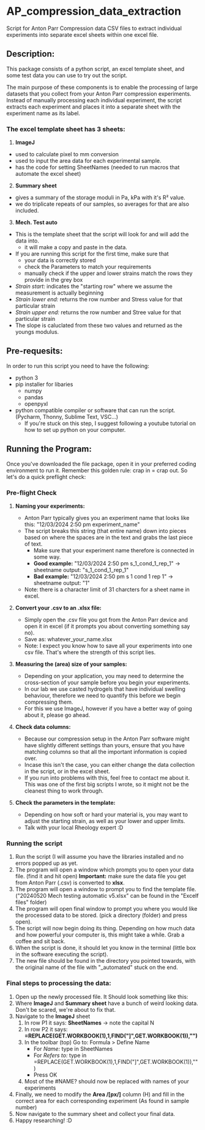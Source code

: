 # AP_compression_data_extraction
Script for Anton Parr Compression data CSV files to extract individual experiments into separate excel sheets within one excel file.

## Description:
This package consists of a python script, an excel template sheet, and some test data you can use to try out the script.

The main purpose of these components is to enable the processing of large datasets that you collect from your Anton Parr compression experiments.
Instead of manually processing each individual experiment, the script extracts each experiment and places it into a separate sheet with the experiment name as its label.

### The excel template sheet has 3 sheets:
1. **ImageJ**
  - used to calculate pixel to mm conversion
  - used to input the area data for each experimental sample.
  - has the code for setting SheetNames (needed to run macros that automate the excel sheet)
2. **Summary sheet**
  - gives a summary of the storage moduli in Pa, kPa with it's R² value.
  - we do triplicate repeats of our samples, so averages for that are also included.
3. **Mech. Test auto**
  - This is the template sheet that the script will look for and will add the data into.
    - it will make a copy and paste in the data.
  - If you are running this script for the first time, make sure that
    - your data is correctly stored
    - check the Parameters to match your requirements
    - manually check if the upper and lower strains match the rows they provide in the grey box
  - _Strain start:_ indicates the "starting row" where we assume the measurement is actually beginning
  - _Strain lower end:_ returns the row number and Stress value for that particular strain
  - _Strain upper end:_ returns the row number and Stree value for that particular strain
  - The slope is caluclated from these two values and returned as the youngs modulus.

## Pre-requesits:
In order to run this script you need to have the following:
- python 3
- pip installer for libaries
    - numpy
    - pandas
    - openpyxl
- python compatible compiler or software that can run the script. (Pycharm, Thonny, Sublime Text, VSC...)
    - If you're stuck on this step, I suggest following a youtube tutorial on how to set up python on your computer.


## Running the Program:
Once you've downloaded the file package, open it in your preferred coding environment to run it.
Remember this golden rule: crap in = crap out. 
So let's do a quick preflight check:
### Pre-flight Check
1. **Naming your experiments:**
   - Anton Parr typically gives you an experiment name that looks like this: "12/03/2024 2:50 pm experiment_name"
   - The script breaks this string (that entire name) down into pieces based on where the spaces are in the text and grabs the last piece of text.
     - Make sure that your experiment name therefore is connected in some way.
     - **Good example:** "12/03/2024 2:50 pm s_1_cond_1_rep_1" → sheetname output: "s_1_cond_1_rep_1"
     - **Bad example:** "12/03/2024 2:50 pm s 1 cond 1 rep 1" → sheetname output: "1"
   - Note: there is a character limit of 31 charcters for a sheet name in excel.
    
2. **Convert your .csv to an .xlsx file:**
   - Simply open the .csv file you got from the Anton Parr device and open it in excel (if it prompts you about converting something say no).
   - Save as: whatever_your_name.xlsx
   - Note: I expect you know how to save all your experiments into one csv file. That's where the strength of this script lies.
   
3. **Measuring the (area) size of your samples:**
   - Depending on your application, you may need to determine the cross-section of your sample before you begin your experiments.
   - In our lab we use casted hydrogels that have individual swelling behaviour, therefore we need to quantify this before we begin compressing them.
   - For this we use ImageJ, however if you have a better way of going about it, please go ahead.

4. **Check data columns:**
   - Because our compression setup in the Anton Parr software might have slightly different settings than yours, ensure that you have matching columns so that all the important information is copied over.
   - Incase this isn't the case, you can either change the data collection in the script, or in the excel sheet.
   - If you run into problems with this, feel free to contact me about it. This was one of the first big scripts I wrote, so it might not be the cleanest thing to work through.
  
5. **Check the parameters in the template:**
   - Depending on how soft or hard your material is, you may want to adjust the starting strain, as well as your lower and upper limits.
   - Talk with your local Rheology expert :D 


### Running the script
1. Run the script (I will assume you have the libraries installed and no errors popped up as yet.
2. The program will open a window which prompts you to open your data file. (find it and hit open)
   **Important:** make sure the data file you get from Anton Parr (.csv) is converted to **xlsx**.
3. The program will open a window to prompt you to find the template file. ("20240520 Mech testing automatic v5.xlsx" can be found in the "Excelf files" folder)
4. The program will open final window to prompt you where you would like the processed data to be stored. (pick a directory (folder) and press open).
5. The script will now begin doing its thing. Depending on how much data and how powerful your computer is, this might take a while. Grab a coffee and sit back.
6. When the script is done, it should let you know in the terminal (little box in the software executing the script).
7. The new file should be found in the directory you pointed towards, with the original name of the file with "_automated" stuck on the end.

### Final steps to processing the data:
1. Open up the newly processed file. It Should look something like this:
2. Where **ImageJ** and **Summary sheet** have a bunch of weird looking data. Don't be scared, we're about to fix that.
3. Navigate to the **ImageJ** sheet
    1. In row P1 it says: **SheetNames** → note the capital N
    2. In row P2 it says: **=REPLACE(GET.WORKBOOK(1),1,FIND("]",GET.WORKBOOK(1)),"")**
    3. In the toolbar (top) Go to: Formula > Define Name
       - For _Name:_ type in SheetNames
       - For _Refers to:_ type in =REPLACE(GET.WORKBOOK(1),1,FIND("]",GET.WORKBOOK(1)),"")
       - Press OK
    4. Most of the #NAME? should now be replaced with names of your experiments
5. Finally, we need to modify the **Area /[px/]** column (H) and fill in the correct area for each corresponding experiment (As found in sample number)
6. Now navigate to the summary sheet and collect your final data.
7. Happy researching! :D
    
